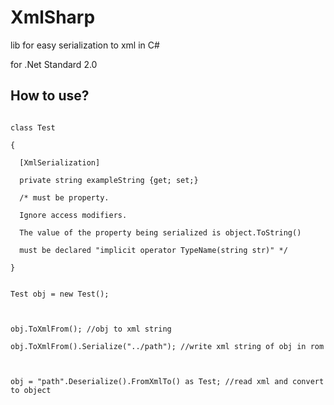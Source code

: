 # XmlSharp
lib for easy serialization to xml in C#



for .Net Standard 2.0



## How to use?

<pre>
<code>
class Test

{

  [XmlSerialization]
  
  private string exampleString {get; set;}
  
  /* must be property.
  
  Ignore access modifiers.
  
  The value of the property being serialized is object.ToString()
  
  must be declared "implicit operator TypeName(string str)" */
  
}


Test obj = new Test();



obj.ToXmlFrom(); //obj to xml string

obj.ToXmlFrom().Serialize("../path"); //write xml string of obj in rom



obj = "path".Deserialize().FromXmlTo() as Test; //read xml and convert to object
</code>
</pre>
